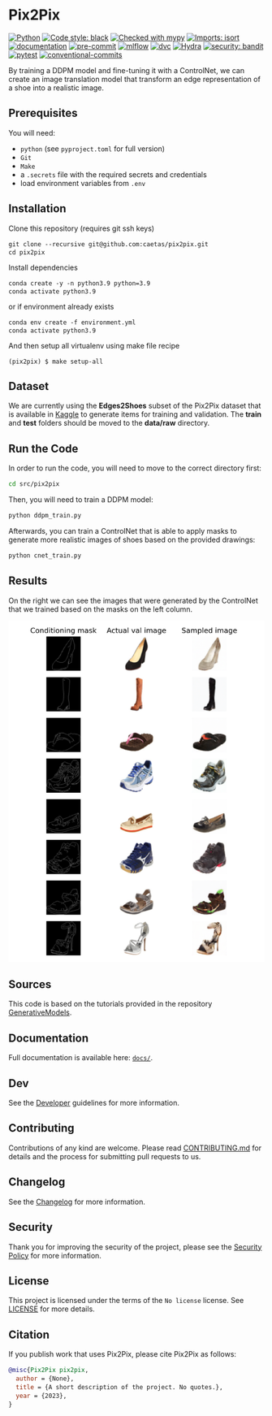 # Pix2Pix

[![Python](https://img.shields.io/badge/python-3.9+-informational.svg)]()
[![Code style: black](https://img.shields.io/badge/code%20style-black-000000.svg)](https://github.com/psf/black)
[![Checked with mypy](http://www.mypy-lang.org/static/mypy_badge.svg)](http://mypy-lang.org)
[![Imports: isort](https://img.shields.io/badge/%20imports-isort-%231674b1?style=black)](https://pycqa.github.io/isort)
[![documentation](https://img.shields.io/badge/docs-mkdocs%20material-blue.svg?style=flat)](https://mkdocstrings.github.io)
[![pre-commit](https://img.shields.io/badge/pre--commit-enabled-brightgreen?logo=pre-commit&logoColor=white)](https://github.com/pre-commit/pre-commit)
[![mlflow](https://img.shields.io/badge/tracking-mlflow-blue)](https://mlflow.org)
[![dvc](https://img.shields.io/badge/data-dvc-9cf)](https://dvc.org)
[![Hydra](https://img.shields.io/badge/Config-Hydra-89b8cd)](https://hydra.cc)
[![security: bandit](https://img.shields.io/badge/security-bandit-yellow.svg)](https://github.com/PyCQA/bandit)
[![pytest](https://img.shields.io/badge/pytest-enabled-brightgreen)](https://github.com/pytest-dev/pytest)
[![conventional-commits](https://img.shields.io/badge/conventional%20commits-1.0.0-yellow)](https://github.com/commitizen-tools/commitizen)

By training a DDPM model and fine-tuning it with a ControlNet, we can create an image translation model that transform an edge representation of a shoe into a realistic image.

## Prerequisites

You will need:

- `python` (see `pyproject.toml` for full version)
- `Git`
- `Make`
- a `.secrets` file with the required secrets and credentials
- load environment variables from `.env`

## Installation

Clone this repository (requires git ssh keys)

    git clone --recursive git@github.com:caetas/pix2pix.git
    cd pix2pix

Install dependencies

    conda create -y -n python3.9 python=3.9
    conda activate python3.9

or if environment already exists

    conda env create -f environment.yml
    conda activate python3.9

And then setup all virtualenv using make file recipe

    (pix2pix) $ make setup-all

## Dataset

We are currently using the **Edges2Shoes** subset of the Pix2Pix dataset that is available in [Kaggle](https://www.kaggle.com/datasets/vikramtiwari/pix2pix-dataset?select=edges2shoes) to generate items for training and validation. The **train** and **test** folders should be moved to the **data/raw** directory.

## Run the Code

In order to run the code, you will need to move to the correct directory first:

```bash
cd src/pix2pix
```

Then, you will need to train a DDPM model:

```bash
python ddpm_train.py
```

Afterwards, you can train a ControlNet that is able to apply masks to generate more realistic images of shoes based on the provided drawings:

```bash
python cnet_train.py
```
## Results

On the right we can see the images that were generated by the ControlNet that we trained based on the masks on the left column.

![On the right we can see the images that were generated by the ControlNet that we trained based on the masks on the left column.](reports/CNET/cnet_final.png)

## Sources

This code is based on the tutorials provided in the repository [GenerativeModels](https://github.com/Project-MONAI/GenerativeModels/tree/main).

## Documentation

Full documentation is available here: [`docs/`](docs).

## Dev

See the [Developer](docs/DEVELOPER.md) guidelines for more information.

## Contributing

Contributions of any kind are welcome. Please read [CONTRIBUTING.md](docs/CONTRIBUTING.md]) for details and
the process for submitting pull requests to us.

## Changelog

See the [Changelog](CHANGELOG.md) for more information.

## Security

Thank you for improving the security of the project, please see the [Security Policy](docs/SECURITY.md)
for more information.

## License

This project is licensed under the terms of the `No license` license.
See [LICENSE](LICENSE) for more details.

## Citation

If you publish work that uses Pix2Pix, please cite Pix2Pix as follows:

```bibtex
@misc{Pix2Pix pix2pix,
  author = {None},
  title = {A short description of the project. No quotes.},
  year = {2023},
}
```
